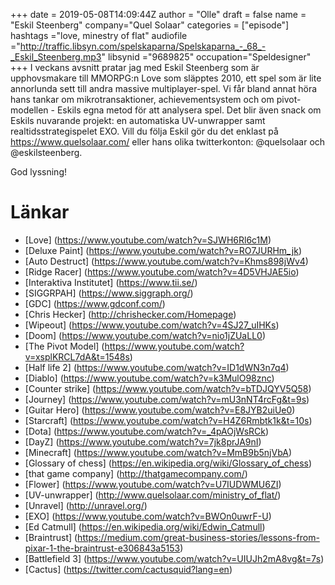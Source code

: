 +++
date = 2019-05-08T14:09:44Z
author = "Olle"
draft = false
name = "Eskil Steenberg"
company="Quel Solaar"
categories = ["episode"]
hashtags ="love, minestry of flat"
audiofile ="http://traffic.libsyn.com/spelskaparna/Spelskaparna_-_68_-_Eskil_Steenberg.mp3"
libsynid ="9689825"
occupation="Speldesigner"
+++ 
I veckans avsnitt pratar jag med Eskil Steenberg som är upphovsmakare till MMORPG:n Love som släpptes 2010, ett spel som är lite annorlunda sett till andra massive multiplayer-spel. Vi får bland annat höra hans tankar om mikrotransaktioner, achievementsystem och om pivot-modellen - Eskils egna metod för att analysera spel.
Det blir även snack om Eskils nuvarande projekt: en automatiska UV-unwrapper samt realtidsstrategispelet EXO. Vill du följa Eskil gör du det enklast på https://www.quelsolaar.com/ eller hans olika twitterkonton: @quelsolaar och @eskilsteenberg.

God lyssning!


# Länkar
* [Love] (https://www.youtube.com/watch?v=SJWH6Rl6c1M)
* [Deluxe Paint] (https://www.youtube.com/watch?v=RO7JURHm_jk)
* [Auto Destruct] (https://www.youtube.com/watch?v=Khms898jWv4)
* [Ridge Racer] (https://www.youtube.com/watch?v=4D5VHJAE5io)
* [Interaktiva Institutet] (https://www.tii.se/)
* [SIGGRPAH] (https://www.siggraph.org/)
* [GDC] (https://www.gdconf.com/)
* [Chris Hecker] (http://chrishecker.com/Homepage)
* [Wipeout] (https://www.youtube.com/watch?v=4SJ27_uIHKs)
* [Doom] (https://www.youtube.com/watch?v=nio1jZUaLL0)
* [The Pivot Model] (https://www.youtube.com/watch?v=xsplKRCL7dA&t=1548s)
* [Half life 2] (https://www.youtube.com/watch?v=ID1dWN3n7q4)
* [Diablo] (https://www.youtube.com/watch?v=k3MulO98znc)
* [Counter strike] (https://www.youtube.com/watch?v=bTDJQYV5Q58)
* [Journey] (https://www.youtube.com/watch?v=mU3nNT4rcFg&t=9s)
* [Guitar Hero] (https://www.youtube.com/watch?v=E8JYB2uiUe0)
* [Starcraft] (https://www.youtube.com/watch?v=H4Z6Rmbtk1k&t=10s)
* [Dota] (https://www.youtube.com/watch?v=_4pAOjWsRCk)
* [DayZ] (https://www.youtube.com/watch?v=7jk8prJA9nI)
* [Minecraft] (https://www.youtube.com/watch?v=MmB9b5njVbA)
* [Glossary of chess] (https://en.wikipedia.org/wiki/Glossary_of_chess)
* [that game company] (http://thatgamecompany.com/)
* [Flower] (https://www.youtube.com/watch?v=U7IUDWMU6ZI)
* [UV-unwrapper] (http://www.quelsolaar.com/ministry_of_flat/)
* [Unravel] (http://unravel.org/)
* [EXO] (https://www.youtube.com/watch?v=BWOn0uwrF-U)
* [Ed Catmull] (https://en.wikipedia.org/wiki/Edwin_Catmull)
* [Braintrust] (https://medium.com/great-business-stories/lessons-from-pixar-1-the-braintrust-e306843a5153)
* [Battlefield 3] (https://www.youtube.com/watch?v=UIUJh2mA8vg&t=7s)
* [Cactus] (https://twitter.com/cactusquid?lang=en)


